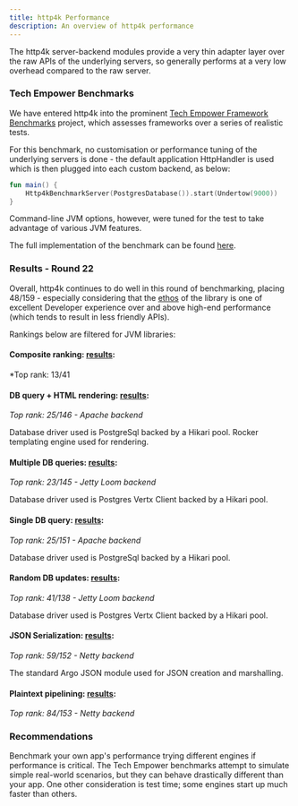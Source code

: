 ```yaml
---
title: http4k Performance
description: An overview of http4k performance
---
```


The http4k server-backend modules provide a very thin adapter layer over the raw APIs of the underlying servers, so 
generally performs at a very low overhead compared to the raw server.

### Tech Empower Benchmarks
We have entered http4k into the prominent [Tech Empower Framework Benchmarks](https://www.techempower.com/benchmarks/) 
project, which assesses frameworks over a series of realistic tests. 

For this benchmark, no customisation or performance tuning of the underlying servers is done - the default application 
HttpHandler is used which is then plugged into each custom backend, as below:

```kotlin
fun main() {
    Http4kBenchmarkServer(PostgresDatabase()).start(Undertow(9000))
}
```

Command-line JVM options, however, were tuned for the test to take advantage of various JVM features.

The full implementation of the benchmark can be found [here](https://github.com/TechEmpower/FrameworkBenchmarks/tree/master/frameworks/Kotlin/http4k).

### Results - Round 22
Overall, http4k continues to do well in this round of benchmarking, placing 48/159 - especially considering that the [ethos](/rationale/) of the library is one of excellent Developer experience over and above high-end performance (which tends to result in less friendly APIs).

Rankings below are filtered for JVM libraries:

#### Composite ranking: [results](https://www.techempower.com/benchmarks/#section=data-r22&hw=ph&test=composite&l=xan3h7-cn3):
*Top rank: 13/41

#### DB query + HTML rendering: [results](https://www.techempower.com/benchmarks/#section=data-r22&hw=ph&test=fortune&l=xan3h7-cn3):
*Top rank: 25/146 - Apache backend*

Database driver used is PostgreSql backed by a Hikari pool.
Rocker templating engine used for rendering.

#### Multiple DB queries: [results](https://www.techempower.com/benchmarks/#section=data-r22&hw=ph&test=query&l=xan3h7-cn3):
*Top rank: 23/145 - Jetty Loom backend*

Database driver used is Postgres Vertx Client backed by a Hikari pool.

#### Single DB query: [results](https://www.techempower.com/benchmarks/#section=data-r22&hw=ph&test=db&l=xan3h7-cn3):
*Top rank: 25/151 - Apache backend*

Database driver used is PostgreSql backed by a Hikari pool.

#### Random DB updates: [results](https://www.techempower.com/benchmarks/#section=data-r22&hw=ph&test=update&l=xan3h7-cn3):
*Top rank: 41/138 - Jetty Loom backend*

Database driver used is Postgres Vertx Client backed by a Hikari pool.

#### JSON Serialization: [results](https://www.techempower.com/benchmarks/#section=data-r22&hw=ph&test=json&l=xan3h7-cn3):
*Top rank: 59/152 - Netty backend*

The standard Argo JSON module used for JSON creation and marshalling.

#### Plaintext pipelining: [results](https://www.techempower.com/benchmarks/#section=data-r22&hw=ph&test=plaintext&l=xan3h7-cn3):
*Top rank: 84/153 - Netty backend*

### Recommendations
Benchmark your own app's performance trying different engines if performance is critical.  The Tech Empower benchmarks attempt to simulate simple real-world scenarios, but they can behave drastically different than your app.  One other consideration is test time; some engines start up much faster than others.

[http4k]: https://http4k.org
